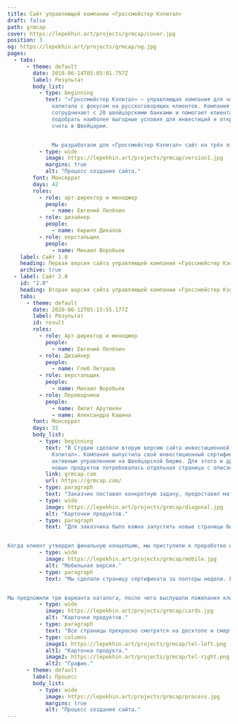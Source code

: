 ```yaml
---
title: Сайт управляющей компании «Гроссмейстер Кэпитал»
draft: false
path: grmcap
cover: https://lepekhin.art/projects/grmcap/cover.jpg
position: 3
og: https://lepekhin.art/projects/grmcap/og.jpg
pages:
  - tabs:
      - theme: default
        date: 2018-06-14T05:05:01.757Z
        label: Результат
        body_list:
          - type: beginning
            text: "«Гроссмейстер Кэпитал» — управляющая компания для частного
              капитала с фокусом на русскоговорящих клиентов. Компания
              сотрудничает с 20 швейцарскими банками и помогает клиентам
              подобрать наиболее выгодные условия для инвестиций и открытия
              счета в Швейцарии.


              Мы разработали для «Гроссмейстер Кэпитал» сайт на трёх языках: русском, английском и немецком."
          - type: wide
            image: https://lepekhin.art/projects/grmcap/version1.jpg
            margins: true
            alt: "Процесс создания сайта."
        font: Монсеррат
        days: 42
        roles:
          - role: арт-директор и менеджер
            people:
              - name: Евгений Лепёхин
          - role: дизайнер
            people:
              - name: Кирилл Дикалов
          - role: верстальщик
            people:
              - name: Михаил Воробьев
    label: Сайт 1.0
    heading: Первая версия сайта управляющей компании «Гроссмейстер Кэпитал»
    archive: true
  - label: Сайт 2.0
    id: "2.0"
    heading: Вторая версия сайта управляющей компании «Гроссмейстер Кэпитал»
    tabs:
      - theme: default
        date: 2020-06-12T05:15:55.177Z
        label: Результат
        id: result
        roles:
          - role: Арт-директор и менеджер
            people:
              - name: Евгений Лепёхин
          - role: Дизайнер
            people:
              - name: Глеб Летушов
          - role: верстальщик
            people:
              - name: Михаил Воробьев
          - role: Переводчики
            people:
              - name: Лилит Арутюнян
              - name: Александра Кашина
        font: Монсеррат
        days: 32
        body_list:
          - type: beginning
            text: "В Студии сделали вторую версию сайта инвестиционной компании «Гроссмейстер
              Кэпитал». Компания выпустила свой инвестиционный сертификат с
              активным управлением на Швейцарской бирже. Для этого и других
              новых продуктов потребовалась отдельная страница с описанием."
            link: grmcap.com
            url: https://grmcap.com/
          - type: paragraph
            text: "Заказчик поставил конкретную задачу, предоставил материалы для анализа и обозначил, что важно донести до потенциальных инвесторов. Особенность задачи была в том, что информация по продуктам компании уже была доступна на сайте Швейцарской биржи и сайте банка-эмитента. Но там не было русской версии, описания сильных сторон продуктов и другой ключевой информации, которая помогла бы инвесторам принять решение."
          - type: wide
            image: https://lepekhin.art/projects/grmcap/diagonal.jpg
            alt: "Карточки продуктов."
          - type: paragraph
            text: "Для заказчика было важно запустить новые страницы быстро. Поэтому мы работали короткими итерациями по три-четыре дня. Промежуточные результаты показывали клиенту, выслушивали замечания, обсуждали следующие шаги, дорабатывали и снова показывали.


Когда клиент утвердил финальную концепцию, мы приступили к проработке исторического графика стоимости и акцентов на странице. На сайте об инвестициях важно, чтобы пользователь мог легко прочесть график или таблицу с первого раза, поэтому особое внимание мы уделили типографике и вёрстке."
          - type: wide
            image: https://lepekhin.art/projects/grmcap/mobile.jpg
            alt: "Мобильная версия."
          - type: paragraph
            text: "Мы сделали страницу сертификата за полторы недели. Время, которое осталось в запасе, мы использовали, чтобы помочь клиенту найти решения в тех моментах, где он сам до конца не понимал, что хочет получить от нас на выходе. Так появился каталог инвестиционных продуктов компании, который изначально не входил в планы.


Мы предложили три варианта каталога, после чего выслушали пожелания клиента и показали финальную версию, тем самым дав ему возможность получить именно то, что нужно."
          - type: wide
            image: https://lepekhin.art/projects/grmcap/cards.jpg
            alt: "Карточки продуктов."
          - type: paragraph
            text: "Все страницы прекрасно смотрятся на десктопе и смартфонах. Управлять сайтом легко: достаточно загрузить на сервер эксель-файл с обновлёнными ценами и последними сделками. Сайт сам построит нужный график, рассчитает и обновит данные на странице. Только так и должно работать все продукты: просто и понятно!"
          - type: columns
            image1: https://lepekhin.art/projects/grmcap/tel-left.png
            alt1: "Карточка продукта."
            image2: https://lepekhin.art/projects/grmcap/tel-right.png
            alt2: "График."
      - theme: default
        label: Процесс
        body_list:
          - type: wide
            image: https://lepekhin.art/projects/grmcap/process.jpg
            margins: true
            alt: "Процесс создания сайта."
---
```

